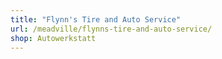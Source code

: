 ```yaml
---
title: "Flynn's Tire and Auto Service"
url: /meadville/flynns-tire-and-auto-service/
shop: Autowerkstatt
---
```

